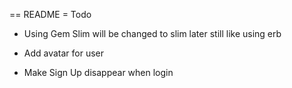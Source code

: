 == README
= Todo
* Using Gem Slim will be changed to slim later still like using erb

* Add avatar for user

* Make Sign Up disappear when login
